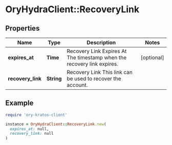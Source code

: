 # OryHydraClient::RecoveryLink

## Properties

| Name | Type | Description | Notes |
| ---- | ---- | ----------- | ----- |
| **expires_at** | **Time** | Recovery Link Expires At  The timestamp when the recovery link expires. | [optional] |
| **recovery_link** | **String** | Recovery Link  This link can be used to recover the account. |  |

## Example

```ruby
require 'ory-kratos-client'

instance = OryHydraClient::RecoveryLink.new(
  expires_at: null,
  recovery_link: null
)
```

